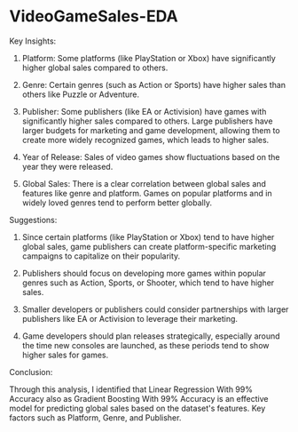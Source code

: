 # VideoGameSales-EDA

Key Insights:

1. Platform: Some platforms (like PlayStation or Xbox) have significantly higher global sales compared to others.

2. Genre: Certain genres (such as Action or Sports) have higher sales than others like Puzzle or Adventure.

1. Publisher: Some publishers (like EA or Activision) have games with significantly higher sales compared to others. Large publishers have larger budgets for marketing and game development, allowing them to create more widely recognized games, which leads to higher sales.

2. Year of Release: Sales of video games show fluctuations based on the year they were released.

3. Global Sales: There is a clear correlation between global sales and features like genre and platform. Games on popular platforms and in widely loved genres tend to perform better globally.

Suggestions:

1. Since certain platforms (like PlayStation or Xbox) tend to have higher global sales, game publishers can create platform-specific marketing campaigns to capitalize on their popularity.

2. Publishers should focus on developing more games within popular genres such as Action, Sports, or Shooter, which tend to have higher sales.

3. Smaller developers or publishers could consider partnerships with larger publishers like EA or Activision to leverage their marketing.

4. Game developers should plan releases strategically, especially around the time new consoles are launched, as these periods tend to show higher sales for games.

Conclusion:

Through this analysis, I identified that Linear Regression With 99% Accuracy also as Gradient Boosting With 99% Accuracy is an effective model for predicting global sales based on the dataset's features. Key factors such as Platform, Genre, and Publisher.